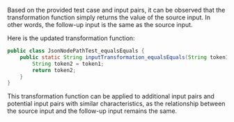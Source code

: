 Based on the provided test case and input pairs, it can be observed that the transformation function simply returns the value of the source input. In other words, the follow-up input is the same as the source input.

Here is the updated transformation function:

```java
public class JsonNodePathTest_equalsEquals {
    public static String inputTransformation_equalsEquals(String token1)  {
        String token2 = token1;
        return token2;
    }
}
```

This transformation function can be applied to additional input pairs and potential input pairs with similar characteristics, as the relationship between the source input and the follow-up input remains the same.